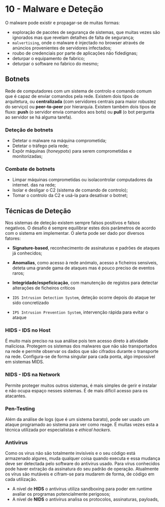 # 10 - Malware e Deteção

O malware pode existir e propagar-se de muitas formas:
- exploração de pacotes de segurança de sistemas, que muitas vezes são ignorados mas que revelam detalhes de falta de segurança;
- `malvertising`, onde o malware é injectado no browser através de anúncios provenientes de servidores infectados;
- roubo de credenciais por parte de aplicações não fidedignas;
- deturpar o equipamento de fabrico;
- deturpar o software no fabrico do mesmo;

## Botnets

Rede de computadores com um sistema de controlo e comando comum que é capaz de enviar comandos pela rede. Existem dois tipos de arquitetura, ou **centralizada** (com servidores centrais para maior robustez do serviço) ou **peer-to-peer** por hierarquia. Existem também dois tipos de fluxo: **push** (o servidor envia comandos aos bots) ou **pull** (o bot pergunta ao servidor se há alguma tarefa).

### Deteção de botnets

- Detetar o malware na máquina comprometida;
- Detetar o tráfego pela rede;
- Expôr máquinas (*honeypots*) para serem comprometidas e monitorizadas;

### Combate de botnets

- Limpar máquinas comprometidas ou isolacontrolar computadores da internet. das na rede;
- Isolar e desligar o C2 (sistema de comando de controlo);
- Tomar o controlo da C2 e usá-la para desativar o botnet;

## Técnicas de Deteção

Nos sistemas de deteção existem sempre falsos positivos e falsos negativos. O desafio é sempre equilibrar estes dois parâmetros de acordo com o sistema em implementar. O alerta pode ser dado por diversos fatores:

- **Signature-based**, reconhecimento de assinaturas e padrões de ataques já conhecidos;
- **Anomalias**, como acesso à rede anómalo, acesso a ficheiros sensíveis, deteta uma grande gama de ataques mas é pouco preciso de eventos raros;
- **Integridade/espeficicação**, com manutenção de registos para detectar alterações de ficheiros críticos

- `IDS Intrusion Detection System`, deteção ocorre depois do ataque ter sido concretizado
- `IPS Intrusion Prevention System`, intervenção rápida para evitar o ataque

### HIDS - IDS no Host

É muito mais preciso na sua análise pois tem acesso direto à atividade maliciosa. Protegem os sistemas dos malwares que não são transportados na rede e permite observar os dados que são cifrados durante o transporte na rede. Configura-se de forma singular para cada ponta, algo impossível em sistemas MIDS. 

### NIDS - IDS na Network

Permite proteger muitos outros sistemas, é mais simples de gerir e instalar e não ocupa espaço nesses sistemas. É de mais difícil acesso para os atacantes.

### Pen-Testing

Além da análise de logs (que é um sistema barato), pode ser usado um ataque programado ao sistema para ver como reage. É muitas vezes esta a técnica utilizada por especialistas e *ethical hackers*.

### Antivirus

Como os virus não são totalmente invisíveis e o seu código está armazenado algures, muda qualquer coisa quando executa e essa mudança deve ser detectada pelo software do antivirus usado. Para vírus conhecidos pode haver extração da assinatura do seu padrão de operação. Atualmente os vírus são mutáveis e cifram-se para mudarem de forma, de código em cada utilização. 

- A nível de **HIDS** o antivirus utiliza sandboxing para poder em runtime avaliar os programas potencialmente perigosos;
- A nível de **NIDS** o antivirus analisa os protocolos, assinaturas, payloads, 